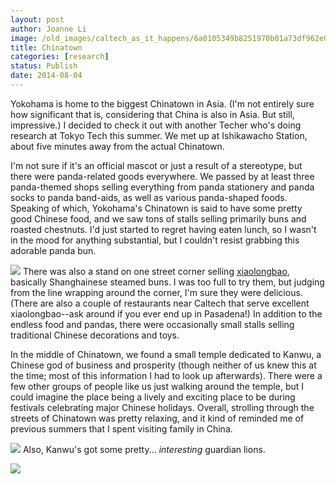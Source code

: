 ```yaml
---
layout: post
author: Joanne Li
image: /old_images/caltech_as_it_happens/6a0105349b8251970b01a73df962e0970d.jpg
title: Chinatown
categories: [research]
status: Publish
date: 2014-08-04
---
```



Yokohama is home to the biggest Chinatown in Asia. (I'm not entirely sure how significant that is, considering that China is also in Asia. But still, impressive.) I decided to check it out with another Techer who's doing research at Tokyo Tech this summer. We met up at Ishikawacho Station, about five minutes away from the actual Chinatown.

I'm not sure if it's an official mascot or just a result of a stereotype, but there were panda-related goods everywhere. We passed by at least three panda-themed shops selling everything from panda stationery and panda socks to panda band-aids, as well as various panda-shaped foods. Speaking of which, Yokohama's Chinatown is said to have some pretty good Chinese food, and we saw tons of stalls selling primarily buns and roasted chestnuts. I'd just started to regret having eaten lunch, so I wasn't in the mood for anything substantial, but I couldn't resist grabbing this adorable panda bun.


![](/old_images/caltech_as_it_happens/6a0105349b8251970b01a3fd3e5124970b.jpg)
There was also a stand on one street corner selling [xiaolongbao](https://en.wikipedia.org/wiki/Xiaolongbao), basically Shanghainese steamed buns. I was too full to try them, but judging from the line wrapping around the corner, I'm sure they were delicious. (There are also a couple of restaurants near Caltech that serve excellent xiaolongbao--ask around if you ever end up in Pasadena!) In addition to the endless food and pandas, there were occasionally small stalls selling traditional Chinese decorations and toys.

In the middle of Chinatown, we found a small temple dedicated to Kanwu, a Chinese god of business and prosperity (though neither of us knew this at the time; most of this information I had to look up afterwards). There were a few other groups of people like us just walking around the temple, but I could imagine the place being a lively and exciting place to be during festivals celebrating major Chinese holidays. Overall, strolling through the streets of Chinatown was pretty relaxing, and it kind of reminded me of previous summers that I spent visiting family in China.


![](/old_images/6a01a511d0e278970c01a73df96389970d-pi.jpg)
Also, Kanwu's got some pretty... *interesting* guardian lions.


![](/old_images/caltech_as_it_happens/6a0105349b8251970b01a73df9642f970d.jpg)
